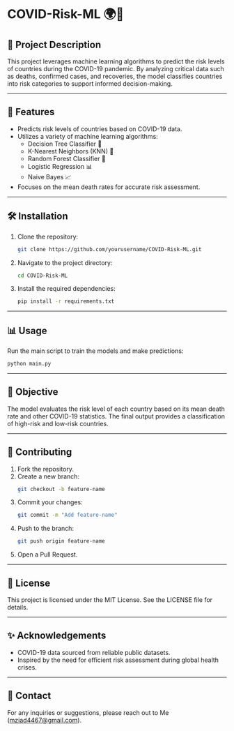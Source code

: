 # COVID-Risk-ML  🌍🦠

## 📜 Project Description
This project leverages machine learning algorithms to predict the risk levels of countries during the COVID-19 pandemic. By analyzing critical data such as deaths, confirmed cases, and recoveries, the model classifies countries into risk categories to support informed decision-making.

---

## 📂 Features 
- Predicts risk levels of countries based on COVID-19 data.
- Utilizes a variety of machine learning algorithms:
  - Decision Tree Classifier 🌳
  - K-Nearest Neighbors (KNN) 🤖
  - Random Forest Classifier 🌲
  - Logistic Regression 📊
  - Naive Bayes 📈
- Focuses on the mean death rates for accurate risk assessment.

---

## 🛠️ Installation 
1. Clone the repository:
   ```bash
   git clone https://github.com/yourusername/COVID-Risk-ML.git
   ```
2. Navigate to the project directory:
   ```bash
   cd COVID-Risk-ML
   ```
3. Install the required dependencies:
   ```bash
   pip install -r requirements.txt
   ```

---

## 📊 Usage 
Run the main script to train the models and make predictions:
```bash
python main.py
```

---

## 🎯 Objective 
The model evaluates the risk level of each country based on its mean death rate and other COVID-19 statistics. The final output provides a classification of high-risk and low-risk countries.

---

## 🤝 Contributing 
1. Fork the repository.
2. Create a new branch:
   ```bash
   git checkout -b feature-name
   ```
3. Commit your changes:
   ```bash
   git commit -m "Add feature-name"
   ```
4. Push to the branch:
   ```bash
   git push origin feature-name
   ```
5. Open a Pull Request.

---

## 📄 License 
This project is licensed under the MIT License. See the LICENSE file for details.

---

## ✨ Acknowledgements 
- COVID-19 data sourced from reliable public datasets.
- Inspired by the need for efficient risk assessment during global health crises.

---

## 🔗 Contact 
For any inquiries or suggestions, please reach out to Me (mziad4467@gmail.com).
